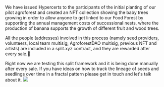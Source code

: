 We have issued Hypercerts to the participants of the initial planting of our pilot agroforest and created an NFT collection showing the baby trees growing in order to allow anyone to get linked to our
Food Forest by supporting the annual management costs of successional nests, where the production of banana supports the growth of different fruit and wood trees. 

All the people (addresses) involved in this process (namely seed providers, volunteers, local team multisig, AgroforestDAO multisig, previous NFT and artists) are included in a split.xyz contract,
and they are rewarded after every sale.🌱

Right now we are testing this split framework and it is being done manually after every sale. If you have ideas on how to track the lineage of seeds and seedlings over time in a fractal pattern
please get in touch and let's talk about it.
<img src="https://postimg.cc/Hjxf6cxp">
